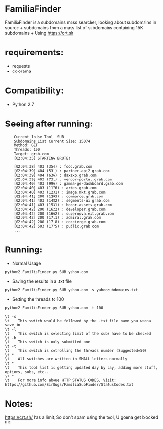 # FamiliaFinder
FamiliaFinder is a subdomains mass searcher, looking about subdomains in source + subdomains from a mass list of subdomains containing 15K subdomains + Using https://crt.sh

# requirements:
- requests
- colorama

# Compatibility:
- Python 2.7

# Seeing after running:
```
	Current InUse Tool: SUB
	Subdomains List Current Size: 15074
	Method: GET
	Threads: 100
	Target: grab.com
	[02:04:35] STARTING BRUTE!

	[02:04:38] 403 (354) : food.grab.com
	[02:04:39] 404 (531) : partner-api2.grab.com
	[02:04:39] 404 (636) : daxexp.grab.com
	[02:04:39] 403 (731) : vendor-portal.grab.com
	[02:04:40] 403 (996) : gamma-ge-dashboard.grab.com
	[02:04:40] 403 (1176) : aries.grab.com
	[02:04:40] 403 (1231) : image.mkt.grab.com
	[02:04:41] 200 (1293) : commerce.grab.com
	[02:04:41] 403 (1482) : segments-ui.grab.com
	[02:04:41] 403 (1531) : hodor-assets.grab.com
	[02:04:42] 200 (1622) : developer.grab.com
	[02:04:42] 200 (1662) : supernova.ext.grab.com
	[02:04:42] 200 (1711) : admiral.grab.com
	[02:04:42] 200 (1718) : concierge.grab.com
	[02:04:42] 503 (1775) : public.grab.com
	...
```

# Running:
* Normal Usage
```
python2 FamiliaFinder.py SUB yahoo.com
```
* Saving the results in a .txt file
```
python2 FamiliaFinder.py SUB yahoo.com -s yahoosubdomains.txt
```
* Setting the threads to 100
```
python2 FamiliaFinder.py SUB yahoo.com -t 100
```
```
\t -s
\t    This switch would be followed by the .txt file name you wanna save in
\t -l
\t    This switch is selecting limit of the subs have to be checked
\t -h
\t    This switch is only submitted one
\t -t
\t    This switch is cotrolling the threads number (Suggested=50)
\t *
\t    All switches are written in SMALL letters normally
\t *
\t    This tool list is getting updated day by day, adding more stuff, options, subs, etc..
\t *
\t    For more info aboue HTTP STATUS CODES, Visit: https://github.com/SirBugs/FamiliaSubFinder/StatusCodes.txt
```


# Notes:
https://crt.sh/ has a limit, So don't spam using the tool, U gonna get blocked !!!1

